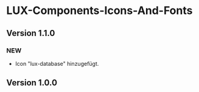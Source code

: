# LUX-Components-Icons-And-Fonts

## Version 1.1.0

### NEW

- Icon "lux-database" hinzugefügt.

## Version 1.0.0
